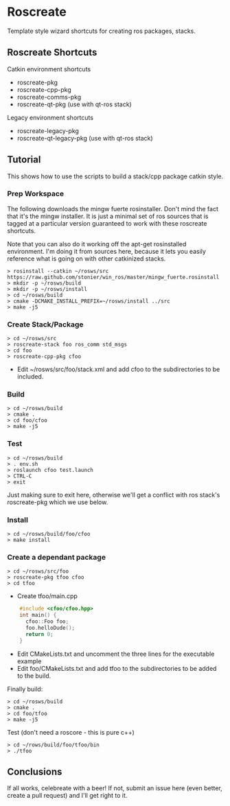Roscreate
=========

Template style wizard shortcuts for creating ros packages, stacks.

Roscreate Shortcuts
-------------------

Catkin environment shortcuts

* roscreate-pkg
* roscreate-cpp-pkg
* roscreate-comms-pkg
* roscreate-qt-pkg (use with qt-ros stack)

Legacy environment shortcuts

* roscreate-legacy-pkg
* roscreate-qt-legacy-pkg (use with qt-ros stack)

## Tutorial

This shows how to use the scripts to build a stack/cpp package catkin style.

### Prep Workspace

The following downloads the mingw fuerte rosinstaller. Don't mind the fact that it's the
mingw installer. It is just a minimal set of ros sources that is tagged at a particular
version guaranteed to work with these roscreate shortcuts.

Note that you can also do it working off the apt-get rosinstalled environment. I'm 
doing it from sources here, because it lets you easily reference what is going on with other
catkinized stacks.

    > rosinstall --catkin ~/rosws/src https://raw.github.com/stonier/win_ros/master/mingw_fuerte.rosinstall
    > mkdir -p ~/rosws/build
    > mkdir -p ~/rosws/install
    > cd ~/rosws/build
    > cmake -DCMAKE_INSTALL_PREFIX=~/rosws/install ../src
    > make -j5

### Create Stack/Package

    > cd ~/rosws/src
    > roscreate-stack foo ros_comm std_msgs
    > cd foo
    > roscreate-cpp-pkg cfoo

* Edit ~/rosws/src/foo/stack.xml and add cfoo to the subdirectories to be included.

### Build

    > cd ~/rosws/build
    > cmake .
    > cd foo/cfoo
    > make -j5

### Test

    > cd ~/rosws/build
    > . env.sh
    > roslaunch cfoo test.launch
    > CTRL-C
    > exit

Just making sure to exit here, otherwise we'll get a conflict with ros stack's roscreate-pkg which we use below.

### Install

    > cd ~/rosws/build/foo/cfoo 
    > make install

### Create a dependant package

    > cd ~/rosws/src/foo
    > roscreate-pkg tfoo cfoo
    > cd tfoo

* Create tfoo/main.cpp

```cpp
    #include <cfoo/cfoo.hpp>
    int main() {
      cfoo::Foo foo;
      foo.helloDude();
      return 0;
    }
```

* Edit CMakeLists.txt and uncomment the three lines for the executable example
* Edit foo/CMakeLists.txt and add tfoo to the subdirectories to be added to the build.

Finally build:

    > cd ~/rosws/build
    > cmake .
    > cd foo/tfoo
    > make -j5

Test (don't need a roscore - this is pure c++)

    > cd ~/rows/build/foo/tfoo/bin
    > ./tfoo


## Conclusions

If all works, celebreate with a beer! If not, submit an issue here (even better, create a pull request) and I'll get right to it.
